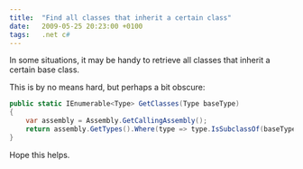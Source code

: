```yaml
---
title:  "Find all classes that inherit a certain class"
date:   2009-05-25 20:23:00 +0100
tags: 	.net c#
---
```




In some situations, it may be handy to retrieve all classes that inherit
a certain base class.

This is by no means hard, but perhaps a bit obscure:

```csharp
public static IEnumerable<Type> GetClasses(Type baseType)
{
    var assembly = Assembly.GetCallingAssembly();
    return assembly.GetTypes().Where(type => type.IsSubclassOf(baseType));
}
```

Hope this helps.